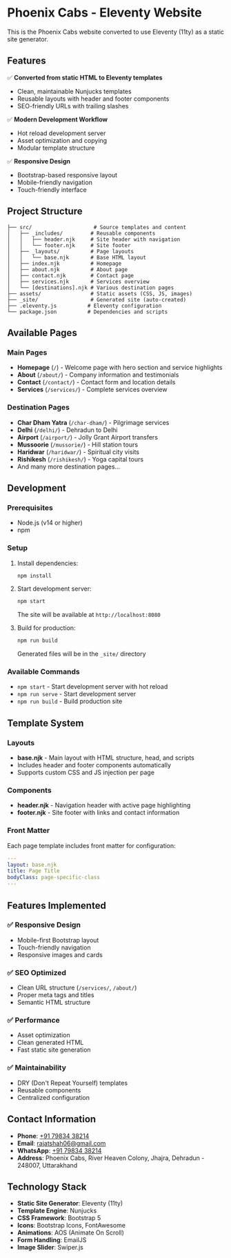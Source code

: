 # Phoenix Cabs - Eleventy Website

This is the Phoenix Cabs website converted to use Eleventy (11ty) as a static site generator.

## Features

✅ **Converted from static HTML to Eleventy templates**
- Clean, maintainable Nunjucks templates
- Reusable layouts with header and footer components
- SEO-friendly URLs with trailing slashes

✅ **Modern Development Workflow**
- Hot reload development server
- Asset optimization and copying
- Modular template structure

✅ **Responsive Design**
- Bootstrap-based responsive layout
- Mobile-friendly navigation
- Touch-friendly interface

## Project Structure

```
├── src/                    # Source templates and content
│   ├── _includes/         # Reusable components
│   │   ├── header.njk     # Site header with navigation
│   │   └── footer.njk     # Site footer
│   ├── _layouts/          # Page layouts
│   │   └── base.njk       # Base HTML layout
│   ├── index.njk          # Homepage
│   ├── about.njk          # About page
│   ├── contact.njk        # Contact page
│   ├── services.njk       # Services overview
│   └── [destinations].njk # Various destination pages
├── assets/                # Static assets (CSS, JS, images)
├── _site/                 # Generated site (auto-created)
├── .eleventy.js          # Eleventy configuration
└── package.json          # Dependencies and scripts
```

## Available Pages

### Main Pages
- **Homepage** (`/`) - Welcome page with hero section and service highlights
- **About** (`/about/`) - Company information and testimonials
- **Contact** (`/contact/`) - Contact form and location details
- **Services** (`/services/`) - Complete services overview

### Destination Pages
- **Char Dham Yatra** (`/char-dham/`) - Pilgrimage services
- **Delhi** (`/delhi/`) - Dehradun to Delhi
- **Airport** (`/airport/`) - Jolly Grant Airport transfers
- **Mussoorie** (`/mussorie/`) - Hill station tours
- **Haridwar** (`/haridwar/`) - Spiritual city visits
- **Rishikesh** (`/rishikesh/`) - Yoga capital tours
- And many more destination pages...

## Development

### Prerequisites
- Node.js (v14 or higher)
- npm

### Setup
1. Install dependencies:
   ```bash
   npm install
   ```

2. Start development server:
   ```bash
   npm start
   ```
   The site will be available at `http://localhost:8080`

3. Build for production:
   ```bash
   npm run build
   ```
   Generated files will be in the `_site/` directory

### Available Commands
- `npm start` - Start development server with hot reload
- `npm run serve` - Start development server
- `npm run build` - Build production site

## Template System

### Layouts
- **base.njk** - Main layout with HTML structure, head, and scripts
- Includes header and footer components automatically
- Supports custom CSS and JS injection per page

### Components
- **header.njk** - Navigation header with active page highlighting
- **footer.njk** - Site footer with links and contact information

### Front Matter
Each page template includes front matter for configuration:
```yaml
---
layout: base.njk
title: Page Title
bodyClass: page-specific-class
---
```

## Features Implemented

### ✅ Responsive Design
- Mobile-first Bootstrap layout
- Touch-friendly navigation
- Responsive images and cards

### ✅ SEO Optimized
- Clean URL structure (`/services/`, `/about/`)
- Proper meta tags and titles
- Semantic HTML structure

### ✅ Performance
- Asset optimization
- Clean generated HTML
- Fast static site generation

### ✅ Maintainability
- DRY (Don't Repeat Yourself) templates
- Reusable components
- Centralized configuration

## Contact Information

- **Phone**: [+91 79834 38214](tel:+917983438214)
- **Email**: [rajatshah06@gmail.com](mailto:rajatshah06@gmail.com)
- **WhatsApp**: [+91 79834 38214](https://wa.me/+917983438214)
- **Address**: Phoenix Cabs, River Heaven Colony, Jhajra, Dehradun - 248007, Uttarakhand

## Technology Stack

- **Static Site Generator**: Eleventy (11ty)
- **Template Engine**: Nunjucks
- **CSS Framework**: Bootstrap 5
- **Icons**: Bootstrap Icons, FontAwesome
- **Animations**: AOS (Animate On Scroll)
- **Form Handling**: EmailJS
- **Image Slider**: Swiper.js